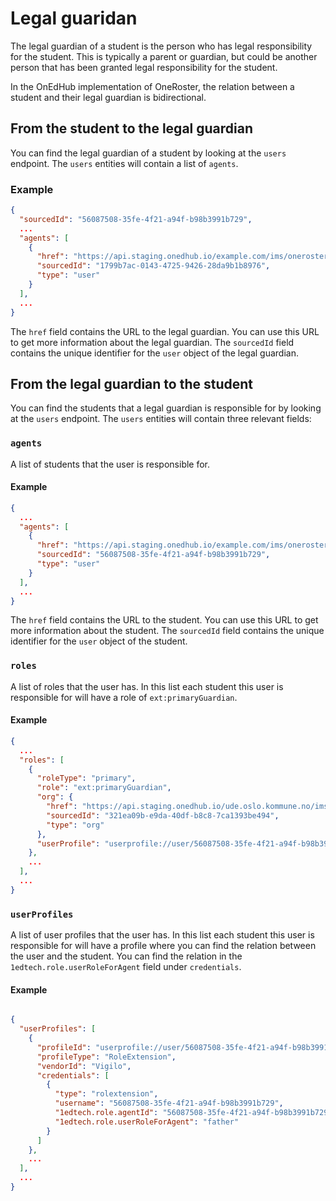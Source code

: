 # Legal guaridan

The legal guardian of a student is the person who has legal responsibility for the student. This is typically a parent
or guardian, but could be another person that has been granted legal responsibility for the student.

In the OnEdHub implementation of OneRoster, the relation between a student and their legal guardian is bidirectional.

## From the student to the legal guardian

You can find the legal guardian of a student by looking at the `users` endpoint. The `users` entities will contain a
list of `agents`.

### Example

```json
{
  "sourcedId": "56087508-35fe-4f21-a94f-b98b3991b729",
  ...
  "agents": [
    {
      "href": "https://api.staging.onedhub.io/example.com/ims/oneroster/rostering/v1p2/users/1799b7ac-0143-4725-9426-28da9b1b8976",
      "sourcedId": "1799b7ac-0143-4725-9426-28da9b1b8976",
      "type": "user"
    }
  ],
  ...
}
```

The `href` field contains the URL to the legal guardian. You can use this URL to get more information about the legal
guardian. The `sourcedId` field contains the unique identifier for the `user` object of the legal guardian.

## From the legal guardian to the student

You can find the students that a legal guardian is responsible for by looking at the `users` endpoint. The `users`
entities will contain three relevant fields:

### `agents`

A list of students that the user is responsible for.

#### Example

```json
{
  ...
  "agents": [
    {
      "href": "https://api.staging.onedhub.io/example.com/ims/oneroster/rostering/v1p2/users/56087508-35fe-4f21-a94f-b98b3991b729",
      "sourcedId": "56087508-35fe-4f21-a94f-b98b3991b729",
      "type": "user"
    }
  ],
  ...
}
```

The `href` field contains the URL to the student. You can use this URL to get more information about the student. The
`sourcedId` field contains the unique identifier for the `user` object of the student.

### `roles`

A list of roles that the user has. In this list each student this user is responsible for will have a role of
`ext:primaryGuardian`.

#### Example

```json
{
  ...
  "roles": [
    {
      "roleType": "primary",
      "role": "ext:primaryGuardian",
      "org": {
        "href": "https://api.staging.onedhub.io/ude.oslo.kommune.no/ims/oneroster/rostering/v1p2/orgs/321ea09b-e9da-40df-b8c8-7ca1393be494",
        "sourcedId": "321ea09b-e9da-40df-b8c8-7ca1393be494",
        "type": "org"
      },
      "userProfile": "userprofile://user/56087508-35fe-4f21-a94f-b98b3991b729"
    },
    ...
  ],
  ...
}
```

### `userProfiles`

A list of user profiles that the user has. In this list each student this user is responsible for will have a profile
where you can find the relation between the user and the student. You can find the relation in the
`1edtech.role.userRoleForAgent` field under `credentials`.

#### Example

```json

{
  "userProfiles": [
    {
      "profileId": "userprofile://user/56087508-35fe-4f21-a94f-b98b3991b729",
      "profileType": "RoleExtension",
      "vendorId": "Vigilo",
      "credentials": [
        {
          "type": "rolextension",
          "username": "56087508-35fe-4f21-a94f-b98b3991b729",
          "1edtech.role.agentId": "56087508-35fe-4f21-a94f-b98b3991b729",
          "1edtech.role.userRoleForAgent": "father"
        }
      ]
    },
    ...
  ],
  ...
}
```